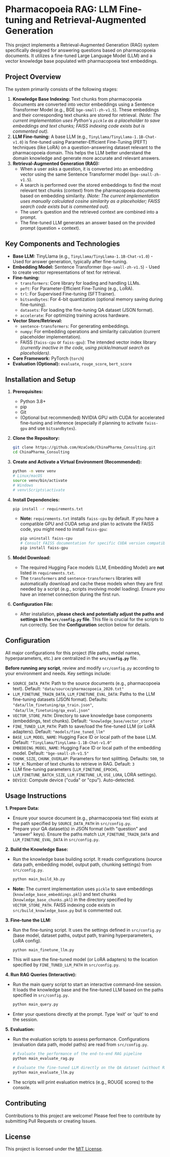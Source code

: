 # Pharmacopoeia RAG: LLM Fine-tuning and Retrieval-Augmented Generation

This project implements a Retrieval-Augmented Generation (RAG) system specifically designed for answering questions based on pharmacopoeia documents. It utilizes a fine-tuned Large Language Model (LLM) and a vector knowledge base populated with pharmacopoeia text embeddings.

## Project Overview

The system primarily consists of the following stages:

1.  **Knowledge Base Indexing:** Text chunks from pharmacopoeia documents are converted into vector embeddings using a Sentence Transformer Model (e.g., BGE `bge-small-zh-v1.5`). These embeddings and their corresponding text chunks are stored for retrieval. *(Note: The current implementation uses Python's `pickle` as a placeholder to save embeddings and text chunks; FAISS indexing code exists but is commented out).*
2.  **LLM Fine-tuning:** A base LLM (e.g., `TinyLlama/TinyLlama-1.1B-Chat-v1.0`) is fine-tuned using Parameter-Efficient Fine-Tuning (PEFT) techniques (like LoRA) on a question-answering dataset relevant to the pharmacopoeia domain. This helps the LLM better understand the domain knowledge and generate more accurate and relevant answers.
3.  **Retrieval-Augmented Generation (RAG):**
    - When a user asks a question, it is converted into an embedding vector using the same Sentence Transformer model (`bge-small-zh-v1.5`).
    - A search is performed over the stored embeddings to find the most relevant text chunks (context) from the pharmacopoeia documents based on embedding similarity. *(Note: The current implementation uses manually calculated cosine similarity as a placeholder; FAISS search code exists but is commented out).*
    - The user's question and the retrieved context are combined into a prompt.
    - The fine-tuned LLM generates an answer based on the provided prompt (question + context).

## Key Components and Technologies

-   **Base LLM:** TinyLlama (e.g., `TinyLlama/TinyLlama-1.1B-Chat-v1.0`) - Used for answer generation, typically after fine-tuning.
-   **Embedding Model:** Sentence Transformer (`bge-small-zh-v1.5`) - Used to create vector representations of text for retrieval.
-   **Fine-tuning:**
    -   `transformers`: Core library for loading and handling LLMs.
    -   `peft`: For Parameter-Efficient Fine-Tuning (e.g., LoRA).
    -   `trl`: For Supervised Fine-tuning (SFTTrainer).
    -   `bitsandbytes`: For 4-bit quantization (optional memory saving during fine-tuning).
    -   `datasets`: For loading the fine-tuning QA dataset (JSON format).
    -   `accelerate`: For optimizing training across hardware.
-   **Vector Store/Retrieval:**
    -   `sentence-transformers`: For generating embeddings.
    -   `numpy`: For embedding operations and similarity calculation (current placeholder implementation).
    -   FAISS (`faiss-cpu` or `faiss-gpu`): The intended vector index library *(currently inactive in the code, using pickle/manual search as placeholders)*.
-   **Core Framework:** PyTorch (`torch`)
-   **Evaluation (Optional):** `evaluate`, `rouge_score`, `bert_score`

## Installation and Setup

1.  **Prerequisites:**
    -   Python 3.8+
    -   pip
    -   Git
    -   (Optional but recommended) NVIDIA GPU with CUDA for accelerated fine-tuning and inference (especially if planning to activate `faiss-gpu` and use `bitsandbytes`).
2.  **Clone the Repository:**

    ```bash
    git clone https://github.com/HzaCode/ChinaPharma_Consulting.git
    cd ChinaPharma_Consulting
    ```

3.  **Create and Activate a Virtual Environment (Recommended):**

    ```bash
    python -m venv venv
    # Linux/macOS
    source venv/bin/activate
    # Windows
    # venv\Scripts\activate
    ```

4.  **Install Dependencies:**

    ```bash
    pip install -r requirements.txt
    ```

    -   **Note:** `requirements.txt` installs `faiss-cpu` by default. If you have a compatible GPU and CUDA setup and plan to activate the FAISS code, you might need to install `faiss-gpu`:

        ```bash
        pip uninstall faiss-cpu
        # Consult FAISS documentation for specific CUDA version compatibility
        pip install faiss-gpu
        ```

5.  **Model Download:**
    -   The required Hugging Face models (LLM, Embedding Model) are **not** listed in `requirements.txt`.
    -   The `transformers` and `sentence-transformers` libraries will automatically download and cache these models when they are first needed by a script (e.g., scripts involving model loading). Ensure you have an internet connection during the first run.
6.  **Configuration File:**
    -   After installation, **please check and potentially adjust the paths and settings in the `src/config.py` file**. This file is crucial for the scripts to run correctly. See the **Configuration** section below for details.

## Configuration

All major configurations for this project (file paths, model names, hyperparameters, etc.) are centralized in the **`src/config.py`** file.

**Before running any script**, review and modify `src/config.py` according to your environment and needs. Key settings include:

-   `SOURCE_DATA_PATH`: Path to the source documents (e.g., pharmacopoeia text). Default: `"data/source/pharmacopoeia_2020.txt"`
-   `LLM_FINETUNE_TRAIN_DATA`, `LLM_FINETUNE_EVAL_DATA`: Paths to the LLM fine-tuning datasets (JSON format). Defaults: `"data/llm_finetuning/qa_train.json"`, `"data/llm_finetuning/qa_eval.json"`
-   `VECTOR_STORE_PATH`: Directory to save knowledge base components (embeddings, text chunks). Default: `"knowledge_base/vector_store"`
-   `FINE_TUNED_LLM_PATH`: Path to save/load the fine-tuned LLM (or LoRA adapters). Default: `"models/fine_tuned_llm"`
-   `BASE_LLM_MODEL_NAME`: Hugging Face ID or local path of the base LLM. Default: `"TinyLlama/TinyLlama-1.1B-Chat-v1.0"`
-   `EMBEDDING_MODEL_NAME`: Hugging Face ID or local path of the embedding model. Default: `"bge-small-zh-v1.5"`
-   `CHUNK_SIZE`, `CHUNK_OVERLAP`: Parameters for text splitting. Defaults: `500`, `50`
-   `TOP_K`: Number of text chunks to retrieve in RAG. Default: `3`
-   LLM fine-tuning parameters (`LLM_FINETUNE_EPOCHS`, `LLM_FINETUNE_BATCH_SIZE`, `LLM_FINETUNE_LR`, `USE_LORA`, LORA settings).
-   `DEVICE`: Compute device ("cuda" or "cpu"). Auto-detected.

## Usage Instructions

**1. Prepare Data:**

-   Ensure your source document (e.g., pharmacopoeia text file) exists at the path specified by `SOURCE_DATA_PATH` in `src/config.py`.
-   Prepare your QA dataset(s) in JSON format (with "question" and "answer" keys). Ensure the paths match `LLM_FINETUNE_TRAIN_DATA` and `LLM_FINETUNE_EVAL_DATA` in `src/config.py`.

**2. Build the Knowledge Base:**

-   Run the knowledge base building script. It reads configurations (source data path, embedding model, output path, chunking settings) from `src/config.py`.

    ```bash
    python main_build_kb.py
    ```

-   **Note:** The current implementation uses `pickle` to save embeddings (`knowledge_base_embeddings.pkl`) and text chunks (`knowledge_base_chunks.pkl`) in the directory specified by `VECTOR_STORE_PATH`. FAISS indexing code exists in `src/build_knowledge_base.py` but is commented out.

**3. Fine-tune the LLM:**

-   Run the fine-tuning script. It uses the settings defined in `src/config.py` (base model, dataset paths, output path, training hyperparameters, LoRA config).

    ```bash
    python main_finetune_llm.py
    ```

-   This will save the fine-tuned model (or LoRA adapters) to the location specified by `FINE_TUNED_LLM_PATH` in `src/config.py`.

**4. Run RAG Queries (Interactive):**

-   Run the main query script to start an interactive command-line session. It loads the knowledge base and the fine-tuned LLM based on the paths specified in `src/config.py`.

    ```bash
    python main_query.py
    ```

-   Enter your questions directly at the prompt. Type 'exit' or 'quit' to end the session.

**5. Evaluation:**

-   Run the evaluation scripts to assess performance. Configurations (evaluation data path, model paths) are read from `src/config.py`.

    ```bash
    # Evaluate the performance of the end-to-end RAG pipeline
    python main_evaluate_rag.py

    # Evaluate the fine-tuned LLM directly on the QA dataset (without RAG retrieval)
    python main_evaluate_llm.py
    ```

-   The scripts will print evaluation metrics (e.g., ROUGE scores) to the console.

## Contributing

Contributions to this project are welcome! Please feel free to contribute by submitting Pull Requests or creating Issues.

## License

This project is licensed under the [MIT License](https://opensource.org/license/mit).